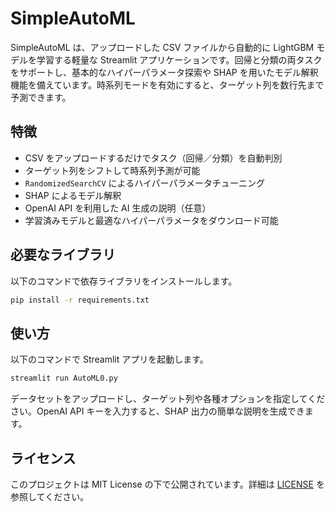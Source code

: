 # SimpleAutoML

SimpleAutoML は、アップロードした CSV ファイルから自動的に LightGBM モデルを学習する軽量な Streamlit アプリケーションです。回帰と分類の両タスクをサポートし、基本的なハイパーパラメータ探索や SHAP を用いたモデル解釈機能を備えています。時系列モードを有効にすると、ターゲット列を数行先まで予測できます。

## 特徴

- CSV をアップロードするだけでタスク（回帰／分類）を自動判別
- ターゲット列をシフトして時系列予測が可能
- `RandomizedSearchCV` によるハイパーパラメータチューニング
- SHAP によるモデル解釈
- OpenAI API を利用した AI 生成の説明（任意）
- 学習済みモデルと最適なハイパーパラメータをダウンロード可能

## 必要なライブラリ

以下のコマンドで依存ライブラリをインストールします。

```bash
pip install -r requirements.txt
```

## 使い方

以下のコマンドで Streamlit アプリを起動します。

```bash
streamlit run AutoML0.py
```

データセットをアップロードし、ターゲット列や各種オプションを指定してください。OpenAI API キーを入力すると、SHAP 出力の簡単な説明を生成できます。

## ライセンス

このプロジェクトは MIT License の下で公開されています。詳細は [LICENSE](LICENSE) を参照してください。
